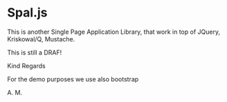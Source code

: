 Spal.js
======

This is another Single Page Application Library, that work in top of JQuery, Kriskowal/Q, Mustache.

This is still a DRAF!

Kind Regards

For the demo purposes we use also bootstrap

A. M.